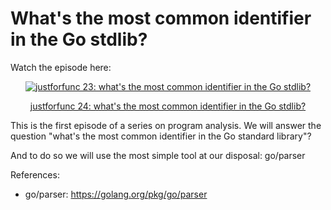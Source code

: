 #  What's the most common identifier in the Go stdlib?

Watch the episode here:

<div style="text-align:center">
    <a href="https://www.youtube.com/watch?v=k23xhJoTbI4&feature=youtu.be&list=PL6">
        <img src="https://img.youtube.com/vi/k23xhJoTbI4/0.jpg" alt="justforfunc 23: what's the most common identifier in the Go stdlib?">
        <p>justforfunc 24: what's the most common identifier in the Go stdlib?</p>
    </a>
</div>

This is the first episode of a series on program analysis.
We will answer the question "what's the most common identifier in the Go standard library"?

And to do so we will use the most simple tool at our disposal: go/parser

References:

- go/parser: https://golang.org/pkg/go/parser